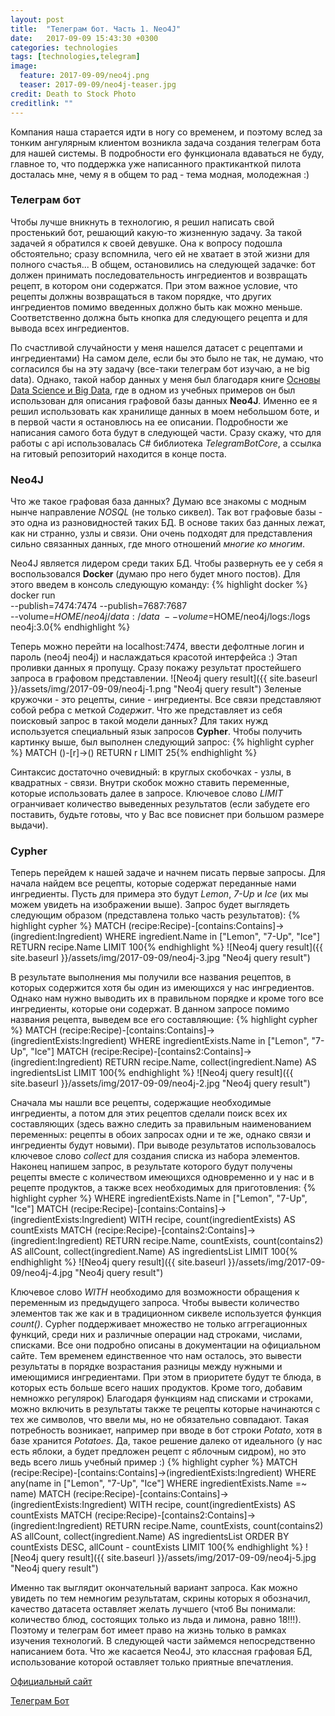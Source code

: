 ```yaml
---
layout: post
title:  "Телеграм бот. Часть 1. Neo4J"
date:   2017-09-09 15:43:30 +0300
categories: technologies
tags: [technologies,telegram]
image:
  feature: 2017-09-09/neo4j.png
  teaser: 2017-09-09/neo4j-teaser.jpg
credit: Death to Stock Photo
creditlink: ""
---
```


Компания наша старается идти в ногу со временем, и поэтому вслед за тонким ангулярным клиентом возникла задача создания телеграм бота для нашей системы. В подробности его функционала вдаваться не буду, главное то, что поддержка уже написанного практиканткой пилота досталась мне, чему я в общем то рад - тема модная, молодежная :)

### Телеграм бот

Чтобы лучше вникнуть в технологию, я решил написать свой простенький бот, решающий какую-то жизненную задачу. За такой задачей я обратился к своей девушке. Она к вопросу подошла обстоятельно; сразу вспомнила, чего ей не хватает в этой жизни для полного счастья... В общем, остановились на следующей задачке: бот должен принимать последовательность ингредиентов и возвращать рецепт, в котором они содержатся. При этом важное условие, что рецепты должны возвращаться в таком порядке, что других ингредиентов помимо введенных должно быть как можно меньше. Соответственно должна быть кнопка для следующего рецепта и для вывода всех ингредиентов.

По счастливой случайности у меня нашелся датасет с рецептами и ингредиентами) На самом деле, если бы это было не так, не думаю, что согласился бы на эту задачу (все-таки телеграм бот изучаю, а не big data). Однако, такой набор данных у меня был благодаря книге [Основы Data Science и Big Data](https://www.ozon.ru/context/detail/id/139191940), где в одном из учебных примеров он был использован для описания графовой базы данных **Neo4J**. Именно ее я решил использовать как хранилище данных в моем небольшом боте, и в первой части я остановлюсь на ее описании. Подробности же написания самого бота будут в следующей части. Сразу скажу, что для работы с api использовалась C# библиотека *TelegramBotCore*, а ссылка на гитовый репозиторий находится в конце поста.

### Neo4J

Что же такое графовая база данных? Думаю все знакомы с модным нынче направление *NOSQL* (не только сиквел). Так вот графовые базы - это одна из разновидностей таких БД. В основе таких баз данных лежат, как ни странно, узлы и связи. Они очень подходят для представления сильно связанных данных, где много отношений *многие ко многим*. 

Neo4J является лидером среди таких БД. Чтобы развернуть ее у себя я воспользовался **Docker** (думаю про него будет много постов). Для этого введем в консоль следующую команду:
{% highlight docker %}
docker run \
    --publish=7474:7474 --publish=7687:7687 \
    --volume=$HOME/neo4j/data:/data \
    --volume=$HOME/neo4j/logs:/logs \
    neo4j:3.0{% endhighlight %}

Теперь можно перейти на localhost:7474, ввести дефолтные логин и пароль (neo4j neo4j) и наслаждаться красотой интерфейса :) Этап проливки данных я пропущу. Сразу покажу результат простейшего запроса в графовом представлении.
![Neo4j query result]({{ site.baseurl }}/assets/img/2017-09-09/neo4j-1.png "Neo4j query result")
Зеленые кружочки - это рецепты, синие - ингредиенты. Все связи представляют собой ребра с меткой *Содержит*. Что же представляет из себя поисковый запрос в такой модели данных? Для таких нужд используется специальный язык запросов **Cypher**. Чтобы получить картинку выше, был выполнен следующий запрос:
{% highlight cypher %}
MATCH ()-[r]->() RETURN r LIMIT 25{% endhighlight %}

Синтаксис достаточно очевидный: в круглых скобочках - узлы, в квадратных - связи. Внутри скобок можно ставить переменные, которые использовать далее в запросе. Ключевое слово *LIMIT* огранчивает количество выведенных результатов (если забудете его поставить, будьте готовы, что у Вас все повиснет при большом размере выдачи).

### Cypher

Теперь перейдем к нашей задаче и начнем писать первые запросы. Для начала найдем все рецепты, которые содержат переданные нами ингредиенты. Пусть для примера это будут *Lemon*, *7-Up* и *Ice* (их мы можем увидеть на изображении выше). Запрос будет выглядеть следующим образом (представлена только часть результатов):
{% highlight cypher %}
MATCH (recipe:Recipe)-[contains:Contains]->(ingredient:Ingredient)
WHERE ingredient.Name in ["Lemon", "7-Up", "Ice"]
RETURN recipe.Name
LIMIT 100{% endhighlight %}
![Neo4j query result]({{ site.baseurl }}/assets/img/2017-09-09/neo4j-3.jpg "Neo4j query result")

В результате выполнения мы получили все названия рецептов, в которых содержится хотя бы один из имеющихся у нас ингредиентов. Однако нам нужно выводить их в правильном порядке и кроме того все ингредиенты, которые они содержат. В данном запросе помимо названия рецепта, выведем все его составляющие:
{% highlight cypher %}
MATCH (recipe:Recipe)-[contains:Contains]->(ingredientExists:Ingredient)
WHERE ingredientExists.Name in ["Lemon", "7-Up", "Ice"]
MATCH (recipe:Recipe)-[contains2:Contains]->(ingredient:Ingredient)
RETURN recipe.Name, collect(ingredient.Name) AS ingredientsList
LIMIT 100{% endhighlight %}
![Neo4j query result]({{ site.baseurl }}/assets/img/2017-09-09/neo4j-2.jpg "Neo4j query result")

Сначала мы нашли все рецепты, содержащие необходимые ингредиенты, а потом для этих рецептов сделали поиск всех их составляющих (здесь важно следить за правильным наименованием переменных: рецепты в обоих запросах одни и те же, однако связи и ингредиенты будут новыми). При выводе результатов использовалось ключевое слово *collect* для создания списка из набора элементов. Наконец напишем запрос, в результате которого будут получены рецепты вместе с количеством имеющихся одновременно и у нас и в рецепте продуктов, а также всех необходимых для приготовления:
{% highlight cypher %}
WHERE ingredientExists.Name in ["Lemon", "7-Up", "Ice"]
MATCH (recipe:Recipe)-[contains:Contains]->(ingredientExists:Ingredient)
WITH recipe, count(ingredientExists) AS countExists
MATCH (recipe:Recipe)-[contains2:Contains]->(ingredient:Ingredient)
RETURN recipe.Name, countExists, count(contains2) AS allCount, collect(ingredient.Name) AS ingredientsList
LIMIT 100{% endhighlight %}
![Neo4j query result]({{ site.baseurl }}/assets/img/2017-09-09/neo4j-4.jpg "Neo4j query result")

Ключевое слово *WITH* необходимо для возможности обращения к переменным из предыдущего запроса. Чтобы вывести количество элементов так же как и в традиционном сиквеле используется функция *count()*. Cypher поддерживает множество не только аггрегационных функций, среди них и различные операции над строками, числами, списками. Все они подробно описаны в документации на официальном сайте. Тем временем единственное что нам осталось, это вывести результаты в порядке возрастания разницы между нужными и имеющимися ингредиентами. При этом в приоритете будут те блюда, в которых есть больше всего наших продуктов. Кроме того, добавим немножко регулярок) Благодаря функциям над списками и строками, можно включить в результаты также те рецепты которые начинаются с тех же символов, что ввели мы, но не обязательно совпадают. Такая потребность возникает, например при вводе в бот строки *Potato*, хотя в базе хранится *Potatoes*. Да, такое решение далеко от идеального (у нас есть яблоки, а будет предложен рецепт с яблочным сидром), но это ведь всего лишь учебный пример :)
{% highlight cypher %}
MATCH (recipe:Recipe)-[contains:Contains]->(ingredientExists:Ingredient)
WHERE any(name in ["Lemon", "7-Up", "Ice"] WHERE ingredientExists.Name =~ name)
MATCH (recipe:Recipe)-[contains:Contains]->(ingredientExists:Ingredient)
WITH recipe, count(ingredientExists) AS countExists
MATCH (recipe:Recipe)-[contains2:Contains]->(ingredient:Ingredient)
RETURN recipe.Name, countExists, count(contains2) AS allCount, collect(ingredient.Name) AS ingredientsList
ORDER BY countExists DESC, allCount - countExists 
LIMIT 100{% endhighlight %}
![Neo4j query result]({{ site.baseurl }}/assets/img/2017-09-09/neo4j-5.jpg "Neo4j query result")

Именно так выглядит окончательный вариант запроса. Как можно увидеть по тем немногим результатам, скрины которых я обозначил, качество датасета оставляет желать лучшего (чтоб Вы понимали: количество блюд, состоящих только из льда и лимона, равно 18!!!). Поэтому и телеграм бот имеет право на жизнь только в рамках изучения технологий. В следующей части займемся непосредственно написанием бота. Что же касается Neo4J, это классная графовая БД, использование которой оставляет только приятные впечатления.

[Официальный сайт](https://neo4j.com)

[Телеграм Бот](https://github.com/AlexeyKalina/RecipesTelegramBot)
